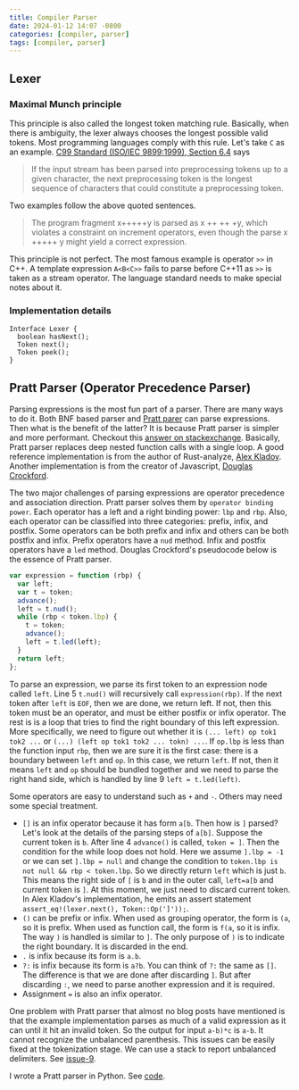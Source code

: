 ```yaml
---
title: Compiler Parser
date: 2024-01-12 14:07 -0800
categories: [compiler, parser]
tags: [compiler, parser]
---
```


## Lexer

### Maximal Munch principle

This principle is also called the longest token matching rule. Basically, when
there is ambiguity, the lexer always chooses the longest possible valid tokens.
Most programming languages comply with this rule. Let's take `C` as an example.
[C99 Standard (ISO/IEC 9899:1999), Section 6.4](https://www.open-std.org/jtc1/sc22/wg14/www/docs/n1256.pdf)
says

> If the input stream has been parsed into preprocessing tokens up to a given
> character, the next preprocessing token is the longest sequence of characters
> that could constitute a preprocessing token.

Two examples follow the above quoted sentences.

> The program fragment x+++++y is parsed as x ++ ++ +y, which violates a
> constraint on increment operators, even though the parse x +++++ y might
> yield a correct expression.

This principle is not perfect. The most famous example is operator `>>` in C++.
A template expression `A<B<C>>` fails to parse before C++11 as `>>` is taken as
a stream operator. The language standard needs to make special notes about it.

### Implementation details

```
Interface Lexer {
  boolean hasNext();
  Token next();
  Token peek();
}
```

## Pratt Parser (Operator Precedence Parser)

Parsing expressions is the most fun part of a parser. There are many ways to do
it. Both BNF based parser and
[Pratt parer](https://en.wikipedia.org/wiki/Operator-precedence_parser) can
parse expressions. Then what is the benefit of the latter? It is because Pratt
parser is simpler and more performant. Checkout this
[answer on stackexchange](https://langdev.stackexchange.com/a/3275/6860).
Basically, Pratt parser replaces deep nested function calls with a single loop.
A good reference implementation is from the author of Rust-analyze,
[Alex Kladov](https://matklad.github.io/2020/04/13/simple-but-powerful-pratt-parsing.html).
Another implementation is from the creator of Javascript,
[Douglas Crockford](https://www.crockford.com/javascript/tdop/tdop.html).

The two major challenges of parsing expressions are operator precedence and
association direction. Pratt parser solves them by `operator binding power`.
Each operator has a left and a right binding power: `lbp` and `rbp`. Also, each
operator can be classified into three categories: prefix, infix, and postfix.
Some operators can be both prefix and infix and others can be both postfix and
infix. Prefix operators have a `nud` method. Infix and postfix operators have a
`led` method. Douglas Crockford's pseudocode below is the essence of Pratt
parser.

```js
var expression = function (rbp) {
  var left;
  var t = token;
  advance();
  left = t.nud();
  while (rbp < token.lbp) {
    t = token;
    advance();
    left = t.led(left);
  }
  return left;
};
```

To parse an expression, we parse its first token to an expression node called
`left`. Line 5 `t.nud()` will recursively call `expression(rbp)`. If the next
token after `left` is `EOF`, then we are done, we return left. If not, then
this token must be an operator, and must be either postfix or infix operator.
The rest is is a loop that tries to find the right boundary of this left
expression. More specifically, we need to figure out whether it is
`(... left) op tok1 tok2 ...` or `(...) (left op tok1 tok2 ... tokn) ...`. If
`op.lbp` is less than the function input `rbp`, then we are sure it is the
first case: there is a boundary between `left` and `op`. In this case, we
return `left`. If not, then it means `left` and `op` should be bundled together
and we need to parse the right hand side, which is handled by line 9
`left = t.led(left)`.

Some operators are easy to understand such as `+` and `-`. Others may need some
special treatment.

- `[]` is an infix operator because it has form `a[b`. Then how is `]` parsed?
  Let's look at the details of the parsing steps of `a[b]`. Suppose the current
  token is `b`. After line 4 `advance()` is called, `token = ]`. Then the
  condition for the while loop does not hold. Here we assume `].lbp = -1` or we
  can set `].lbp = null` and change the condition to
  `token.lbp is not null && rbp < token.lbp`. So we directly return `left`
  which is just `b`. This means the right side of `[` is `b` and in the outer
  call, `left=a[b` and current token is `]`. At this moment, we just need to
  discard current token. In Alex Kladov's implementation, he emits an assert
  statement `assert_eq!(lexer.next(), Token::Op(']'));`.
- `()` can be prefix or infix. When used as grouping operator, the form is
  `(a`, so it is prefix. When used as function call, the form is `f(a`, so it
  is infix. The way `)` is handled is similar to `]`. The only purpose of `)`
  is to indicate the right boundary. It is discarded in the end.
- `.` is infix because its form is `a.b`.
- `?:` is infix because its form is `a?b`. You can think of `?:` the same as
  `[]`. The difference is that we are done after discarding `]`. But after
  discarding `:`, we need to parse another expression and it is required.
- Assignment `=` is also an infix operator.

One problem with Pratt parser that almost no blog posts have mentioned is that
the example implementation parses as much of a valid expression as it can until
it hit an invalid token. So the output for input `a-b)*c` is `a-b`. It cannot
recognize the unbalanced parenthesis. This issues can be easily fixed at the
tokenization stage. We can use a stack to report unbalanced delimiters. See
[issue-9](https://github.com/matklad/minipratt/issues/9).

I wrote a Pratt parser in Python. See
[code](https://github.com/dingxiong/codebox/tree/main/pratt-parser).
